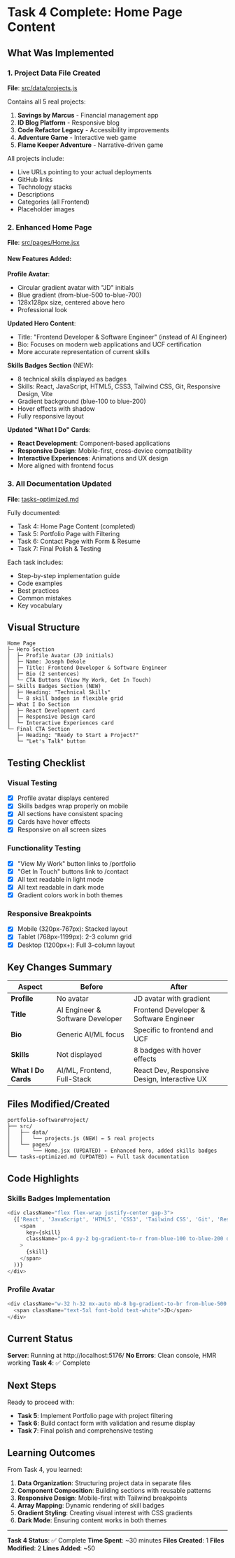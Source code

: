 # Task 4 Complete: Home Page Content

## What Was Implemented

### 1. Project Data File Created
**File**: [src/data/projects.js](src/data/projects.js)

Contains all 5 real projects:
1. **Savings by Marcus** - Financial management app
2. **ID Blog Platform** - Responsive blog
3. **Code Refactor Legacy** - Accessibility improvements
4. **Adventure Game** - Interactive web game
5. **Flame Keeper Adventure** - Narrative-driven game

All projects include:
- Live URLs pointing to your actual deployments
- GitHub links
- Technology stacks
- Descriptions
- Categories (all Frontend)
- Placeholder images

### 2. Enhanced Home Page
**File**: [src/pages/Home.jsx](src/pages/Home.jsx)

#### New Features Added:

**Profile Avatar**:
- Circular gradient avatar with "JD" initials
- Blue gradient (from-blue-500 to-blue-700)
- 128x128px size, centered above hero
- Professional look

**Updated Hero Content**:
- Title: "Frontend Developer & Software Engineer" (instead of AI Engineer)
- Bio: Focuses on modern web applications and UCF certification
- More accurate representation of current skills

**Skills Badges Section** (NEW):
- 8 technical skills displayed as badges
- Skills: React, JavaScript, HTML5, CSS3, Tailwind CSS, Git, Responsive Design, Vite
- Gradient background (blue-100 to blue-200)
- Hover effects with shadow
- Fully responsive layout

**Updated "What I Do" Cards**:
- **React Development**: Component-based applications
- **Responsive Design**: Mobile-first, cross-device compatibility
- **Interactive Experiences**: Animations and UX design
- More aligned with frontend focus

### 3. All Documentation Updated
**File**: [tasks-optimized.md](../tasks-optimized.md)

Fully documented:
- Task 4: Home Page Content (completed)
- Task 5: Portfolio Page with Filtering
- Task 6: Contact Page with Form & Resume
- Task 7: Final Polish & Testing

Each task includes:
- Step-by-step implementation guide
- Code examples
- Best practices
- Common mistakes
- Key vocabulary

## Visual Structure

```
Home Page
├─ Hero Section
│  ├─ Profile Avatar (JD initials)
│  ├─ Name: Joseph Dekole
│  ├─ Title: Frontend Developer & Software Engineer
│  ├─ Bio (2 sentences)
│  └─ CTA Buttons (View My Work, Get In Touch)
├─ Skills Badges Section (NEW)
│  ├─ Heading: "Technical Skills"
│  └─ 8 skill badges in flexible grid
├─ What I Do Section
│  ├─ React Development card
│  ├─ Responsive Design card
│  └─ Interactive Experiences card
└─ Final CTA Section
   ├─ Heading: "Ready to Start a Project?"
   └─ "Let's Talk" button
```

## Testing Checklist

### Visual Testing
- [x] Profile avatar displays centered
- [x] Skills badges wrap properly on mobile
- [x] All sections have consistent spacing
- [x] Cards have hover effects
- [x] Responsive on all screen sizes

### Functionality Testing
- [x] "View My Work" button links to /portfolio
- [x] "Get In Touch" buttons link to /contact
- [x] All text readable in light mode
- [x] All text readable in dark mode
- [x] Gradient colors work in both themes

### Responsive Breakpoints
- [x] Mobile (320px-767px): Stacked layout
- [x] Tablet (768px-1199px): 2-3 column grid
- [x] Desktop (1200px+): Full 3-column layout

## Key Changes Summary

| Aspect | Before | After |
|--------|--------|-------|
| **Profile** | No avatar | JD avatar with gradient |
| **Title** | AI Engineer & Software Developer | Frontend Developer & Software Engineer |
| **Bio** | Generic AI/ML focus | Specific to frontend and UCF |
| **Skills** | Not displayed | 8 badges with hover effects |
| **What I Do Cards** | AI/ML, Frontend, Full-Stack | React Dev, Responsive Design, Interactive UX |

## Files Modified/Created

```
portfolio-softwareProject/
├── src/
│   ├── data/
│   │   └── projects.js (NEW) ← 5 real projects
│   └── pages/
│       └── Home.jsx (UPDATED) ← Enhanced hero, added skills badges
└── tasks-optimized.md (UPDATED) ← Full task documentation
```

## Code Highlights

### Skills Badges Implementation
```javascript
<div className="flex flex-wrap justify-center gap-3">
  {['React', 'JavaScript', 'HTML5', 'CSS3', 'Tailwind CSS', 'Git', 'Responsive Design', 'Vite'].map((skill) => (
    <span
      key={skill}
      className="px-4 py-2 bg-gradient-to-r from-blue-100 to-blue-200 dark:from-blue-900 dark:to-blue-800 text-blue-700 dark:text-blue-200 rounded-lg font-medium shadow-sm hover:shadow-md transition-shadow"
    >
      {skill}
    </span>
  ))}
</div>
```

### Profile Avatar
```javascript
<div className="w-32 h-32 mx-auto mb-8 bg-gradient-to-br from-blue-500 to-blue-700 rounded-full flex items-center justify-center shadow-lg">
  <span className="text-5xl font-bold text-white">JD</span>
</div>
```

## Current Status

**Server**: Running at http://localhost:5176/
**No Errors**: Clean console, HMR working
**Task 4**: ✅ Complete

## Next Steps

Ready to proceed with:
- **Task 5**: Implement Portfolio page with project filtering
- **Task 6**: Build contact form with validation and resume display
- **Task 7**: Final polish and comprehensive testing

## Learning Outcomes

From Task 4, you learned:
1. **Data Organization**: Structuring project data in separate files
2. **Component Composition**: Building sections with reusable patterns
3. **Responsive Design**: Mobile-first with Tailwind breakpoints
4. **Array Mapping**: Dynamic rendering of skill badges
5. **Gradient Styling**: Creating visual interest with CSS gradients
6. **Dark Mode**: Ensuring content works in both themes

---

**Task 4 Status**: ✅ Complete
**Time Spent**: ~30 minutes
**Files Created**: 1
**Files Modified**: 2
**Lines Added**: ~50
